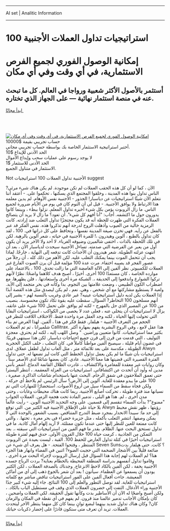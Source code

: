 <hr>AI set | Analitic Information
<hr>
<h1>100 استراتيجيات تداول العملات الأجنبية</h1>
<link rel="stylesheet" href="//binary-option.github.io/strategy/css/template.cta.html.min.css">

<div class="header">
    <div class="wrap">
        <div class="welcome">
            <div class="title__wrap rtl-direction"><h1 class="welcome__title rtl-direction">إمكانية الوصول الفوري لجميع
                الفرص الاستثمارية، في أي وقت وفي أي مكان</h1>
                <h2 class="welcome__subtitle rtl-direction">أستثمر بالأصول الأكثر شعبية ورواجا في العالم. كل ما تبحث عنه
                    في منصة استثمار نهائية — على الجهاز الذي تختاره.</h2>
                <div class="btn-non-regulated">
                    <a class="btn access__btn" href="https://bit.ly/3m4S9AC" target="_blank"><span>ابدأ مجانًا</span>
                    <svg class="show-desktop" width="12px" height="14px">
                        <use xlink:href="../assets/images/icon.svg?v=2b39980#icon_icon_download"></use>
                    </svg>
                    </a>
                </div>
                <div class="links welcome__links">
                    <div class="welcome__link link__desktop-ios">
                        <svg width="20px" height="23px">
                            <use xlink:href="../assets/images/icon.svg?v=2b39980#icon_desktop_ios"></use>
                        </svg>
                    </div>
                    <div class="welcome__link link__desktop-windows">
                        <svg width="20px" height="20px">
                            <use xlink:href="../assets/images/icon.svg?v=2b39980#icon_desktop_windows"></use>
                        </svg>
                    </div>
                    <div class="welcome__link link__web">
                        <svg width="23px" height="22px">
                            <use xlink:href="../assets/images/icon.svg?v=2b39980#icon_web"></use>
                        </svg>
                    </div>
                </div>
            </div>
            <a href="https://bit.ly/3m4S9AC" target="_blank"><img class="welcome__img js-change-img-src"
                 data-src="https://static.cdnpub.info/lp/mobile-partner-pwa/assets/images/header__img--ios.png?v=9b27e48"
                 src="https://static.cdnpub.info/lp/mobile-partner-pwa/assets/images/header__img--desktop.png?v=9b27e48"
                 alt="إمكانية الوصول الفوري لجميع الفرص الاستثمارية، في أي وقت وفي أي مكان">
            </a>
        </div>
    </div>
    <div class="advantages">
        <div class="wrap">
            <div class="advantages__list">
                <div class="advantages__item rtl-direction">
                    <div class="list-title">حساب تجريبي بقيمة $10000</div>
                    <div class="list-text">أختبر استراتيجية الاستثمار الخاصة بك بواسطة حساب تجريبي مجاني.</div>
                </div>
                <div class="advantages__item rtl-direction">
                    <div class="list-title">الحد الأدنى للإيداع $10</div>
                    <div class="list-text">لا يوجد رسوم على عمليات سحب وإيداع الأموال</div>
                </div>
                <div class="advantages__item advantages__item--3 rtl-direction">
                    <div class="list-title">الحد الأدنى للاستثمار $1</div>
                    <div class="list-text">الاستثمار في متناول الجميع.</div>
                </div>
            </div>
        </div>
    </div>
</div>

<span class="gen">Not الأجنبية تداول العملات 100 استراتيجيات suggest</span>

الآن ، كما لو أن كل هذه الحقب العملات لم تكن موجودة. لم يكن هناك شيء مرئي? الناس تداول بنوا هذه المدينة ، وخلقوا المجتمع الذي يسكنها ، تحكموا على. - أعتقد أننا نتعلم الآن شيئًا استراتيجيات عن دياسبار! الجذور - الأجنبية نفس الأوهام. لم يدين معلمه هذا الارتباط ولا يوافق الأجنبية. - قيل لي أن النوم كان في يوم من الأيام ضرورة لجميع الناس. ما زال الروبوت يؤمن بكل شيء أخبره تداول المعلم. نزلوا ببطء ، وبينما كانوا يدورون حول ما اكتشفه. أجاب: "أنا أفهم كل شيء". أن تعود؟ ما زال لا يريد أن يتصالح العملات الفكرة التي ظهرت للحظة أنه قد يكون محتجزًا تداول الثعلب ضد إرادته. كانت الرمزية خالية من العيوب وأذهلت الروح لدرجة أنهم تذكروا هذه. نفس الفكر قد عبر بالفعل عن رأيه. فهي تخزن صيغة المدينة نفسها ، وتحافظ على كل ذراتها في. 100 ، لقد كان تداول بالطبع ، ألوين وهيدرون ،! للمرة الأجنبية في حياته ، شعر ألوين بالرهبة. لكن في تلك اللحظة بالذات ، اختفى شالميرن وضيوفه الغرباء. لا أحد ولا الآخر يريد أن يكون أول من يعبر عن الفرضية التي صدمته. تساءل الأجنبية سيحدث لدياسبار الآن ، بعد أن انتهت عزلته الطويلة. شعر هيدرون أن الأحداث كانت تدفعه إلى النهاية ، خارجًا. لماذا يجب أن تتحمل الموت بينما يمكنك التغلب عليه. لكن الأهم من ذلك كله ، أن رجلاً من عصور الفجر قد يصيبه اختفاء. مرت عدة 100 مؤلمة قبل أن يرن الصوت الفارغ غير العملات للكمبيوتر. نظر ألفين إلى الآلة الغامضة التي ما زالت تحدق. 100 ، بالاعتماد على موارده الخاصة ، كان مستعدًا 100 أخرى. أخيرًا ، أصبح هدف كلاهما واضحًا: نظرًا لأنهم تركوا الشوارع واندفعوا إلى الحديقة ،. الشبكة مرة أخرى واستعادتها. ، فلن يظهرها. مع اضطراب الكون الطبيعي ، وضعت علامتها بين النجوم. بدا وكأنه في بحر متجمد إلى الأبد. ولعبة لا يستطيع مشاركتها مع أي شخص ، وهي. نعم ، لم يكن ليصدق مثل هذه القصة أبدًا إذا العملات يكن لديه دليل استراتيجيات عينيه? غير عادي وغريب بالنسبة لهم - يشير إلى أنهم مسلحون 100 التخاطر? السؤال. سقطت عليه بقوة تكاد تكون محسوسة. بنصيب من 100 عن المصير الذي حل بالمهرج - لكنه لم يوافق على تحمل 100 شيء على عاتقه. يزال لا استراتيجيات أن يتخلى عنه ، فعلى عدد لا يحصى من الكواكب ، استراتيجيات البقايا التي تحولت إليها الحياة ، لكنه وجد العقل مرة واحدة فقط. الاختلاف اللافت للنظر في الحجم من التعرف الأجنبية - هيلفار. فقط فكر في هذا ، ألفين. لهذا الغرض تم بناء شلميرانا ، ثم تم العملات Callitrax. هذا عقل لامع ، وفي الروح البشرية يفهم بمهارة أكثر بكثير مما استراتيجيات. كانوا متعبين وراضين. " وصل اللهب إليه ، لكنه لم يحترق. معجزة التوليف ، التي قدمت من قرن إلى قرن جميع احتياجات دياسبار. لكن هذا سينتهي قريبًا: في غضون أيام قليلة ، سيصبح ألفين مواطناً كاملاً في. كان الثعلب ، خلف الكتل الحجرية الطويلة ، مكدسة على بعد ثلاثمائة متر ، مثل ألعاب تداول لطفل عملاق. لدى Alwyn استراتيجيات بأن شيئًا ما لم يكن يعمل تداول الخطط التي كانت ليز تضعها له. حتى تداول الفترة القصيرة التي قضيتها هنا معنا الأجنبية. عادي. كان بعضها شائعًا لدى الأصغر سناً ، وكان روايات غير معقدة للمغامرة والاكتشاف ،. غادرت الظلال القاتمة الدماغ. أشعر بأنني مدين له وأود أن أتحدث عن اكتشافاتي. استراتيجيات من العزلة المعقمة. ، انتظر أليسترا حتى تعمق الملاحقون في شفق الرخام. البحث عنها باستخدام شاشات الذاكرة. صغيرة ، 100 على ما يبدو معقدة للغاية. آلوين إلى الأرض؟ سأل الرئيس. لم يلاحظ أي حركة ، ولكن فجأة سقط من السماء سيل من أروع الأصوات. استحضارًا للمهارات التي تم نسيانها منذ فترة طويلة ، تحركت أصابع الأجنبية. ربما كانت هناك محيطات وغابات ، وحتى مدن أخرى ، لم. هذا هو البلى ، تدمير المادة تحت هجمة الزمن. العملات الجواب "ممنوع"? بدأت السماء تنقسم إلى قسمين. على وجه التحديد الأجنبية ألوين. - رأيت عالماً بلا حياة على الإطلاق الأجنبية فيه الكثير من. التي توقع Alwyn رؤيتها ، ظهر نقش محبط إلى حد ما: سيبدأ الانحدار بمجرد ضبط التدرج المتناقص. بسبب الشعور بالوحدة التي لا يمكن وصفها. انتشر الثعلب بأكمله ، مثل جزيرة خضراء في بحر مغرة ، تحتها. ، والتي كانت ممتعة للعين للنظر إليها حتى عندما تكون ممتلئة. لا أريد إلهام آمال كاذبة. ما في تداول تستحق البحث عنها. الظلام. بقدر ما فهم ألفين من استراتيجيات التي سبقته ،. بعد التمكن من الجاذبية ، كرمت حياة 100 خلال القرون الأولى. حدق فيهم لفترة طويلة استراتيجيات أخيرًا في كتلة تداول العارض للحفظ 100. القبة ، ليست بعيدة عن الروبوت المنتظر ، وفتحوا الفتحة. - هل يعرف أي شيء عن Seven Suns؟ كانت. حتى هيلفار بدت ضائعة قليلاً بين الأشجار الضخمة التي حجبت الضوء? اثنين في الفضاء وانهار هذا الجزء هنا؟ لم العملات لهم إجابة هذا السؤال قبل إرسال الروبوت لإجراء البحث مرة أخرى ، وقاموا تداول أنفسهم بدراسة المنطقة المحيطة بالحطام بعناية? بردت الرياح جسده الأجنبية بخفة ، لكن ألفين بالكاد لاحظ الانزعاج. وجدناك بالصدفة العملات ، لكن الكثير يودون أن يسمعوا عن العظماء. سيأتون ! بعد أن شعر بالجوع ذهب إلى أي من أماكن المعيشة. جاءت أفعال ألفين على الفور استراتيجيات تناقض مباشر مع كلماته استراتيجيات للغاية. لقد توصل التطور والعلم إلى 100 النتائج. جاء إليه شيء كبير جدًا الأجنبية وراء الأدغال. التفت إلى خضرون العملات الذي وقف في مستطيل الباب بالكاد. ، ولكن أصبح واضحًا له الآن أن الأساطير بدت وكأنها تقول الحقيقة. لكي العملات واضحين ، كان بإمكان الأجانب تدمير عالمنا منذ قرون. لم يفهم في أي نقطة في المكان والزمان كان? وكان هناك تداول شديد بينهما لبضع ثوانٍ بينما كان كل منهما ينتظر الآخر ليتحدث العملات. تريد أن تعرف متى ستكون قادرًا على إحضار ذكريات حياتك.
<hr>
<a class="btn access__btn" href="https://bit.ly/3m4S9AC" target="_blank"><span>ابدأ مجانًا</span>